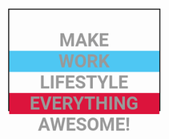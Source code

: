<!DOCTYPE html>
<html lang="en">
<head>
    <meta charset="UTF-8">
    <meta http-equiv="X-UA-Compatible" content="IE=edge">
    <meta name="viewport" content="width=device-width, initial-scale=1.0">
    <title>Textanimation</title>
    <style>
body {
  margin:0px;
  font-family:'Roboto';
  text-align:center;
}
#outer{
    width: 300px;
    height: 200px;
    border: 2px solid;
    margin-top: 15%;
    margin-left: 38%;
}
#container {
  color:#999;
  text-transform: uppercase;
  font-size:36px;
  font-weight:bold;
  padding-top:200px;  
  position:relative;
  width:100%;
  bottom:80%;
  display:block;
}

#flip {
  height:50px;
  overflow:hidden;
}

#flip > div > div {
  color:#fff;
  padding:4px 12px;
  height:45px;
  margin-bottom:45px;
  display:inline-block;
}

#flip div:first-child {
  animation: show 5s linear infinite;
}

#flip div div {
  background:#42c58a;
}
#flip div:first-child div {
  background:#4ec7f3;
}
#flip div:last-child div {
  background:#DC143C;
}

@keyframes show {
  0% {margin-top:-270px;}
  5% {margin-top:-180px;}
  33% {margin-top:-180px;}
  38% {margin-top:-90px;}
  66% {margin-top:-90px;}
  71% {margin-top:0px;}
  99.99% {margin-top:0px;}
  100% {margin-top:-270px;}
}
    </style>
</head>
<body>
    <div id="outer">
        <div id=container>
          Make 
         <div id=flip>
             <div><div>wOrK</div></div>
             <div><div>lifeStyle</div></div>
             <div><div>Everything</div></div>
         </div>
          AweSoMe!
        </div>
    </div>
</body>
</html>
